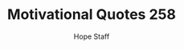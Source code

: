 ---
image: /assets/img/mq/mq_258_thoreau.png
title: Motivational Quotes 258
categories:
  - Motivational Quotes
author: Hope Staff
notes: Motivational Quotes 258
embed: >-
  EMBED_GOES_HERE
transcript: >-
  SOME LINES OF TEXT START HERE
---